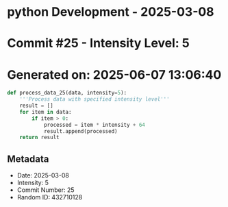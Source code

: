 ﻿# python Development - 2025-03-08
# Commit #25 - Intensity Level: 5
# Generated on: 2025-06-07 13:06:40
```python
def process_data_25(data, intensity=5):
    '''Process data with specified intensity level'''
    result = []
    for item in data:
        if item > 0:
            processed = item * intensity + 64
            result.append(processed)
    return result
```
## Metadata
- Date: 2025-03-08
- Intensity: 5
- Commit Number: 25
- Random ID: 432710128
